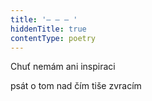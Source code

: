 ```yaml
---
title: '– – – '
hiddenTitle: true
contentType: poetry
---
```


Chuť nemám ani inspiraci

psát o tom nad čím tiše zvracím
